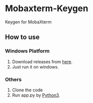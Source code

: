 # Mobaxterm-Keygen
Keygen for MobaXterm

## How to use
### Windows Platform
1. Download releases from [here](https://github.com/ImYrS/Mobaxterm-Keygen/releases).
2. Just run it on windows.

### Others
1. Clone the code
2. Run app.py by [Python3](https://www.python.org/downloads/).
